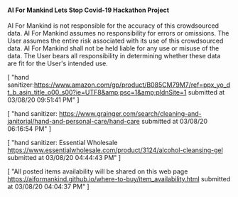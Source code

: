 #### AI For Mankind Lets Stop Covid-19 Hackathon Project
AI For Mankind is not responsible for the accuracy of this crowdsourced data. AI For Mankind assumes no responsibility for errors or omissions.  The User assumes the entire risk associated with its use of this crowdsourced data. AI For Mankind shall not be held liable for any use or misuse of the data. The User bears all responsibility in determining whether these data are fit for the User's intended use.




[
    "hand sanitizer:<https://www.amazon.com/gp/product/B085CM79M7/ref=ppx_yo_dt_b_asin_title_o00_s00?ie=UTF8&amp;psc=1&amp;pldnSite=1> submitted at 03/08/20 09:51:41 PM"
]

[
    "hand sanitizer: <https://www.grainger.com/search/cleaning-and-janitorial/hand-and-personal-care/hand-care> submitted at 03/08/20 06:16:54 PM"
]


[
    "hand sanitizer: Essential Wholesale <https://www.essentialwholesale.com/product/3124/alcohol-cleansing-gel> submitted at 03/08/20 04:44:43 PM"
]



[
    "All posted items availability will be shared on this web page <https://aiformankind.github.io/where-to-buy/item_availability.html> submitted at 03/08/20 04:04:37 PM"
]






